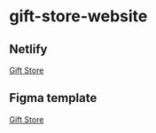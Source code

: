 # gift-store-website

## Netlify

[Gift Store](https://gift-store-website.netlify.app/)

## Figma template

[Gift Store](<https://www.figma.com/file/PWnk1xf39LODT3RUGnBl2t/Freebie---Gift-Store-Website-Template-(Copy)?type=design&t=tia362baoi4klNXc-1>)
